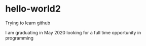 # hello-world2
Trying to learn github 

I am graduating in May 2020 looking for a full time opportunity in programming
